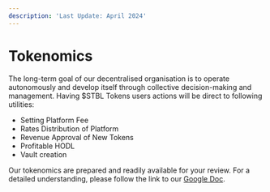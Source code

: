 ```yaml
---
description: 'Last Update: April 2024'
---
```


# Tokenomics

The long-term goal of our decentralised organisation is to operate autonomously and develop itself through collective decision-making and management. Having $STBL Tokens users actions will be direct to following utilities:

* Setting Platform Fee&#x20;
* Rates Distribution of Platform&#x20;
* Revenue Approval of New Tokens
* Profitable HODL
* Vault creation

Our tokenomics are prepared and readily available for your review. For a detailed understanding, please follow the link to our [Google Doc](https://docs.google.com/spreadsheets/d/1jgDqPkextV4E2sr2\_5wkiUXddAk4CiR\_cBUMu9mf57A/).
